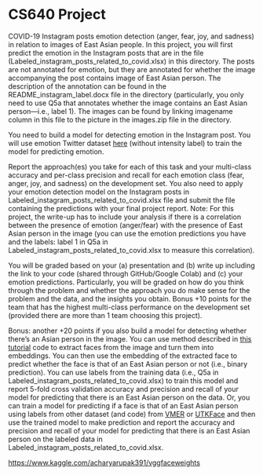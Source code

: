 # CS640 Project

COVID-19 Instagram posts emotion detection (anger, fear, joy, and sadness) in relation to images of East Asian people. In this project, you will first predict the emotion in the Instagram posts that are in the file (Labeled_instagram_posts_related_to_covid.xlsx) in this directory. The posts are not annotated for emotion, but they are annotated for whether the image accompanying the post contains image of East Asian person. The description of the annotation can be found in the README_instagram_label.docx file in the directory (particularly, you only need to use Q5a that annotates whether the image contains an East Asian person—i.e., label 1). The images can be found by linking imagename column in this file to the picture in the images.zip file in the directory.

You need to build a model for detecting emotion in the Instagram post. You will use emotion Twitter dataset [here](http://saifmohammad.com/WebPages/EmotionIntensity-SharedTask.html) (without intensity label) to train the model for predicting emotion.

Report the approach(es) you take for each of this task and your multi-class accuracy and per-class precision and recall for each emotion class (fear, anger, joy, and sadness) on the development set. You also need to apply your emotion detection model on the Instagram posts in Labeled_instagram_posts_related_to_covid.xlsx file and submit the file containing the predictions with your final project report. Note: For this project, the write-up has to include your analysis if there is a correlation between the presence of emotion (anger/fear) with the presence of East Asian person in the image (you can use the emotion predictions you have and the labels: label 1 in Q5a in Labeled_instagram_posts_related_to_covid.xlsx to measure this correlation).

You will be graded based on your (a) presentation and (b) write up including the link to your code (shared through GitHub/Google Colab) and (c) your emotion predictions. Particularly, you will be graded on how do you think through the problem and whether the approach you do make sense for the problem and the data, and the insights you obtain. Bonus +10 points for the team that has the highest multi-class performance on the development set (provided there are more than 1 team choosing this project).

Bonus: another +20 points if you also build a model for detecting whether there’s an Asian person in the image. You can use method described in [this tutorial](https://nbviewer.org/github/krasserm/face-recognition/blob/master/face-recognition.ipynb?flush_cache=true) code to extract faces from the image and turn them into embeddings. You can then use the embedding of the extracted face to predict whether the face is that of an East Asian person or not (i.e., binary prediction). You can use labels from the training data (i.e., Q5a in Labeled_instagram_posts_related_to_covid.xlsx) to train this model and report 5-fold cross validation accuracy and precision and recall of your model for predicting that there is an East Asian person on the data. Or, you can train a model for predicting if a face is that of an East Asian person using labels from other dataset (and code) from [VMER](https://mivia.unisa.it/ethnicity-recognition-dataset/) or [UTKFace](https://susanqq.github.io/UTKFace/) and then use the trained model to make prediction and report the accuracy and precision and recall of your model for predicting that there is an East Asian person on the labeled data in Labeled_instagram_posts_related_to_covid.xlsx.

<https://www.kaggle.com/acharyarupak391/vggfaceweights>
